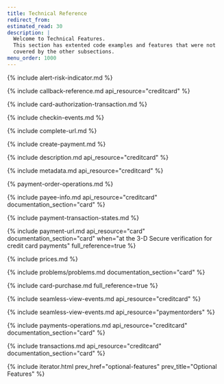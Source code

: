 ```yaml
---
title: Technical Reference
redirect_from:
estimated_read: 30
description: |
  Welcome to Technical Features.
  This section has extented code examples and features that were not
  covered by the other subsections.
menu_order: 1000
---
```


{% include alert-risk-indicator.md %}

{% include callback-reference.md api_resource="creditcard" %}

{% include card-authorization-transaction.md %}

{% include checkin-events.md %}

{% include complete-url.md %}

{% include create-payment.md %}

{% include description.md api_resource="creditcard" %}

{% include metadata.md api_resource="creditcard" %}

{% payment-order-operations.md %}

{% include payee-info.md api_resource="creditcard" documentation_section="card" %}

{% include payment-transaction-states.md %}

{% include payment-url.md api_resource="card" documentation_section="card"
when="at the 3-D Secure verification for credit card payments" full_reference=true %}

{% include prices.md %}

{% include problems/problems.md documentation_section="card" %}

{% include card-purchase.md full_reference=true %}

{% include seamless-view-events.md api_resource="creditcard" %}

{% include seamless-view-events.md api_resource="paymentorders" %}

{% include payments-operations.md api_resource="creditcard" documentation_section="card" %}

{% include transactions.md api_resource="creditcard" documentation_section="card" %}

{% include iterator.html prev_href="optional-features" prev_title="Optional Features" %}
